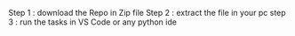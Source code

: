 Step 1 : download the Repo in Zip file
Step 2 : extract the file in your pc 
step 3 : run the tasks in VS Code or any python ide 
